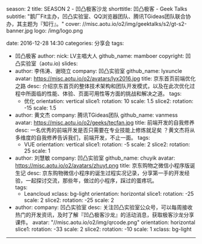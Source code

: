 season: 2
title: SEASON 2 - 凹凸极客沙龙
shorttitle: 凹凸极客 - Geek Talks
subtitle: "鹅厂Fit主办，凹凸实验室、QQ浏览器团队、腾讯TGideas团队联合协办，其主题为『知行』。"
cover: //misc.aotu.io/o2/img/geektalks/s2/gt-s2-banner.jpg
logo: /img/logo.png
<!-- live: http://www.douyu.com/geeks -->
date: 2016-12-28 14:30
categories: 分享会
tags:
  - 凹凸极客
author:
    nick: LV主唱大人
    github_name: mamboer
copyright: 凹凸实验室（aotu.io)
slides:
  - author: 李伟涛、谢晓立
    company: 凹凸实验室
    github_name: lyxuncle
    avatar: https://misc.aotu.io/o2/avatars/lyx2016.jpg
    title: 京东首页前端优化之路
    desc: 介绍京东首页的整体技术架构和团队开发模式，以及在此次优化过程中所面临的性能、体验、页面可用性等方面的挑战和解决之道。
    tags:
      - 优化
    orientation: vertical
    slice1:
      rotation: 10
      scale: 1.5
    slice2:
      rotation: -15
      scale: 1.5
  - author: 黄文杰
    company: 腾讯TGideas团队
    github_name: vanmess
    avatar: https://misc.aotu.io/o2/geeks/tecfan.jpg
    title: 前端开发的自我修养
    desc: 一名优秀的前端开发是否只需要在专业技能上修炼就足矣 ？黄文杰将从多维度的自我修养告诉我们，前端开发，不止一面。
    tags:
      - VUE
    orientation: vertical
    slice1:
      rotation: -5
      scale: 2
    slice2:
      rotation: 25
      scale: 1
  - author: 刘慧敏
    company: 凹凸实验室
    github_name: chuyik
    avatar: https://misc.aotu.io/o2/avatars/zhuyt.png
    title: 京东购物之微信小程序版诞生记
    desc: 京东购物微信小程序的诞生过程实况记录，分享第一手的开发经验，一起探讨交流，那些年，做过的小程序，踩过的蛋疼坑。  
    tags:
      - Leancloud
    xclass: bg-light
    orientation: horizontal
    slice1:
      rotation: -25
      scale: 2
    slice2:
      rotation: -25
      scale: 2
  - author:
    company: 凹凸实验室
    desc: 关注凹凸实验室公众号，可以每周接收热门的开发资讯，及时了解『凹凸极客沙龙』的活动消息，获取极客沙龙分享课件。
    avatar: "//misc.aotu.io/o2/img/qrcode.png"
    orientation: horizontal
    slice1:
      rotation: -33
      scale: 2
    slice2:
      rotation: -10
      scale: 1
    xclass: bg-light
---
